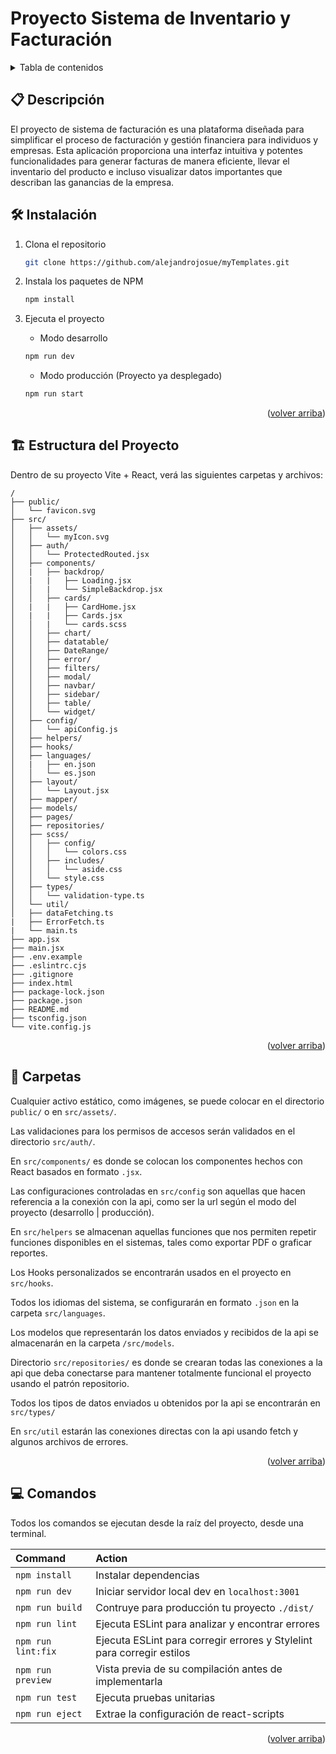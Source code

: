 <a name="readme-top"></a>

# Proyecto Sistema de Inventario y Facturación

<details>
<summary>Tabla de contenidos</summary>

- [📋 Descripción](#-descripción)
- [🛠️ Instalación](#%EF%B8%8F-instalación)
- [🏗️ Estructura del Proyecto](#%EF%B8%8F-estructura-del-proyecto)
- [📁 Carpetas](#-carpetas)
- [💻 Comandos](#️-comandos)

</details>

## 📋 Descripción

El proyecto de sistema de facturación es una plataforma diseñada para simplificar el proceso de facturación y gestión financiera para individuos y empresas. Esta aplicación proporciona una interfaz intuitiva y potentes funcionalidades para generar facturas de manera eficiente, llevar el inventario del producto e incluso visualizar datos importantes que describan las ganancias de la empresa.

## 🛠️ Instalación

1. Clona el repositorio

   ```sh
   git clone https://github.com/alejandrojosue/myTemplates.git
   ```

2. Instala los paquetes de NPM

   ```sh
   npm install
   ```

3. Ejecuta el proyecto
	 - Modo desarrollo 
   ```sh
   npm run dev
   ```
   - Modo producción (Proyecto ya desplegado)
   ```sh
   npm run start
   ```

<p align="right">(<a href="#readme-top">volver arriba</a>)</p>

## 🏗️ Estructura del Proyecto

Dentro de su proyecto Vite + React, verá las siguientes carpetas y archivos:

```text
/
├── public/
│   └── favicon.svg
├── src/
│   ├── assets/
│   │   └── myIcon.svg
│   ├── auth/
│   │   └── ProtectedRouted.jsx
│   ├── components/
│   |   ├── backdrop/
│   |   |   ├── Loading.jsx
│   │   |   └── SimpleBackdrop.jsx
│   │   ├── cards/
│   |   |   ├── CardHome.jsx
│   |   |   ├── Cards.jsx
│   │   |   └── cards.scss
│   │   ├── chart/
│   │   ├── datatable/
│   │   ├── DateRange/
│   │   ├── error/
│   │   ├── filters/
│   │   ├── modal/
│   │   ├── navbar/
│   │   ├── sidebar/
│   │   ├── table/
│   │   └── widget/
│   ├── config/
│   │   └── apiConfig.js
│   ├── helpers/
│   ├── hooks/
│   ├── languages/
│   |   ├── en.json
│   │   └── es.json
│   ├── layout/
│   │   └── Layout.jsx
│   ├── mapper/
│   ├── models/
│   ├── pages/
│   ├── repositories/
│   ├── scss/
│   │   ├── config/
│   │   │   └── colors.css
│   │   ├── includes/
│   │   │   └── aside.css
│   │   └── style.css
│   ├── types/
│   │   └── validation-type.ts
│   └── util/
│   ├── dataFetching.ts
|   ├── ErrorFetch.ts
|   └── main.ts
├── app.jsx
├── main.jsx
├── .env.example
├── .eslintrc.cjs
├── .gitignore
├── index.html
├── package-lock.json
├── package.json
├── README.md
├── tsconfig.json
└── vite.config.js
```

<p align="right">(<a href="#readme-top">volver arriba</a>)</p>

## 📁 Carpetas

Cualquier activo estático, como imágenes, se puede colocar en el directorio `public/` o en `src/assets/`.

Las validaciones para los permisos de accesos serán validados en el directorio `src/auth/`.

En `src/components/` es donde se colocan los componentes hechos con React basados en formato `.jsx`.

Las configuraciones controladas en `src/config` son aquellas que hacen referencia a la conexión con la api, como ser la url según el modo del proyecto (desarrollo | producción).

En `src/helpers` se almacenan aquellas funciones que nos permiten repetir funciones disponibles en el sistemas, tales como exportar PDF o graficar reportes.

Los Hooks personalizados se encontrarán usados en el proyecto en `src/hooks`.

Todos los idiomas del sistema, se configurarán en formato `.json` en la carpeta `src/languages`.

Los modelos que representarán los datos enviados y recibidos de la api se almacenarán en la carpeta `/src/models`.

Directorio `src/repositories/` es donde se crearan todas las conexiones a la api que deba conectarse para mantener totalmente funcional el proyecto usando el patrón repositorio.

Todos los tipos de datos enviados u obtenidos por la api se encontrarán en `src/types/` 

En `src/util` estarán las conexiones directas con la api usando fetch y algunos archivos de errores.

<p align="right">(<a href="#readme-top">volver arriba</a>)</p>

## 💻 Comandos

Todos los comandos se ejecutan desde la raíz del proyecto, desde una terminal.

| Command                   | Action                                                |
| :------------------------ | :-----------------------------------------------      |
| `npm install`             | Instalar dependencias                                 |
| `npm run dev`             | Iniciar servidor local dev en `localhost:3001`        |
| `npm run build`           | Contruye para producción tu proyecto `./dist/`        |
| `npm run lint`            | Ejecuta ESLint para analizar y encontrar errores      |
| `npm run lint:fix`        | Ejecuta ESLint para corregir errores y Stylelint para corregir estilos |
| `npm run preview`         | Vista previa de su compilación antes de implementarla |
| `npm run test`            | Ejecuta pruebas unitarias                             |
| `npm run eject`           | Extrae la configuración de react-scripts              |

<p align="right">(<a href="#readme-top">volver arriba</a>)</p>